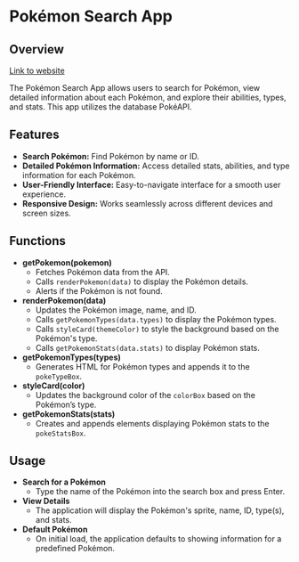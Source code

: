 <h1>Pokémon Search App</h1>
<h2>Overview</h2>
<p><a href="https://pokemon-search-application.vercel.app/" target="_blank">Link to website</a></p>
<p>The Pokémon Search App allows users to search for Pokémon, view detailed information about each Pokémon, and explore their abilities, types, and stats. This app utilizes the database PokéAPI.</p>
<h2>Features</h2>
<ul>
  <li><strong>Search Pokémon:</strong> Find Pokémon by name or ID.</li>
  <li><strong>Detailed Pokémon Information:</strong> Access detailed stats, abilities, and type information for each Pokémon.</li>
  <li><strong>User-Friendly Interface:</strong> Easy-to-navigate interface for a smooth user experience.</li>
  <li><strong>Responsive Design:</strong> Works seamlessly across different devices and screen sizes.</li>
</ul>

<h2>Functions</h2>
<ul>
    <li>
        <strong>getPokemon(pokemon)</strong>
        <ul>
            <li>Fetches Pokémon data from the API.</li>
            <li>Calls <code>renderPokemon(data)</code> to display the Pokémon details.</li>
            <li>Alerts if the Pokémon is not found.</li>
        </ul>
    </li>
    <li>
        <strong>renderPokemon(data)</strong>
        <ul>
            <li>Updates the Pokémon image, name, and ID.</li>
            <li>Calls <code>getPokemonTypes(data.types)</code> to display the Pokémon types.</li>
            <li>Calls <code>styleCard(themeColor)</code> to style the background based on the Pokémon's type.</li>
            <li>Calls <code>getPokemonStats(data.stats)</code> to display Pokémon stats.</li>
        </ul>
    </li>
    <li>
        <strong>getPokemonTypes(types)</strong>
        <ul>
            <li>Generates HTML for Pokémon types and appends it to the <code>pokeTypeBox</code>.</li>
        </ul>
    </li>
    <li>
        <strong>styleCard(color)</strong>
        <ul>
            <li>Updates the background color of the <code>colorBox</code> based on the Pokémon’s type.</li>
        </ul>
    </li>
    <li>
        <strong>getPokemonStats(stats)</strong>
        <ul>
            <li>Creates and appends elements displaying Pokémon stats to the <code>pokeStatsBox</code>.</li>
        </ul>
    </li>
</ul>

<h2>Usage</h2>

<ul>
    <li>
        <strong>Search for a Pokémon</strong>
        <ul>
            <li>Type the name of the Pokémon into the search box and press Enter.</li>
        </ul>
    </li>
    <li>
        <strong>View Details</strong>
        <ul>
            <li>The application will display the Pokémon's sprite, name, ID, type(s), and stats.</li>
        </ul>
    </li>
    <li>
        <strong>Default Pokémon</strong>
        <ul>
            <li>On initial load, the application defaults to showing information for a predefined Pokémon.</li>
        </ul>
    </li>
</ul>
